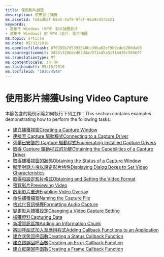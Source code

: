 ```yaml
---
title: 使用影片捕獲
description: 使用影片捕獲
ms.assetid: fe8adb8f-b8e5-4af9-9faf-96a9cd375521
keywords:
- 適用于 Windows (VFW) 影片捕獲影片
- 適用于 Windows) 的 VFW (影片、影片捕獲
ms.topic: article
ms.date: 05/31/2018
ms.openlocfilehash: 076395b7d5393540bcd9ba82ef9b9cdeb200da50
ms.sourcegitcommit: 2d531328b6ed82d4ad971a45a5131b430c5866f7
ms.translationtype: MT
ms.contentlocale: zh-TW
ms.lasthandoff: 09/16/2019
ms.locfileid: "103674548"
---
```

# <a name="using-video-capture"></a><span data-ttu-id="1f8cb-105">使用影片捕獲</span><span class="sxs-lookup"><span data-stu-id="1f8cb-105">Using Video Capture</span></span>

<span data-ttu-id="1f8cb-106">本節包含的範例示範如何執行下列工作：</span><span class="sxs-lookup"><span data-stu-id="1f8cb-106">This section contains examples demonstrating how to perform the following tasks:</span></span>

-   [<span data-ttu-id="1f8cb-107">建立捕獲視窗</span><span class="sxs-lookup"><span data-stu-id="1f8cb-107">Creating a Capture Window</span></span>](creating-a-capture-window.md)
-   [<span data-ttu-id="1f8cb-108">連接至 Capture 驅動程式</span><span class="sxs-lookup"><span data-stu-id="1f8cb-108">Connecting to a Capture Driver</span></span>](connecting-to-a-capture-driver.md)
-   [<span data-ttu-id="1f8cb-109">列舉已安裝的 Capture 驅動程式</span><span class="sxs-lookup"><span data-stu-id="1f8cb-109">Enumerating Installed Capture Drivers</span></span>](enumerating-installed-capture-drivers.md)
-   [<span data-ttu-id="1f8cb-110">取得 Capture 驅動程式的功能</span><span class="sxs-lookup"><span data-stu-id="1f8cb-110">Obtaining the Capabilities of a Capture Driver</span></span>](obtaining-the-capabilities-of-a-capture-driver.md)
-   [<span data-ttu-id="1f8cb-111">取得捕獲視窗的狀態</span><span class="sxs-lookup"><span data-stu-id="1f8cb-111">Obtaining the Status of a Capture Window</span></span>](obtaining-the-status-of-a-capture-window.md)
-   [<span data-ttu-id="1f8cb-112">顯示對話方塊以設定影片特性</span><span class="sxs-lookup"><span data-stu-id="1f8cb-112">Displaying Dialog Boxes to Set Video Characteristics</span></span>](displaying-dialog-boxes-to-set-video-characteristics.md)
-   [<span data-ttu-id="1f8cb-113">取得和設定影片格式</span><span class="sxs-lookup"><span data-stu-id="1f8cb-113">Obtaining and Setting the Video Format</span></span>](obtaining-and-setting-the-video-format.md)
-   [<span data-ttu-id="1f8cb-114">預覽影片</span><span class="sxs-lookup"><span data-stu-id="1f8cb-114">Previewing Video</span></span>](previewing-video.md)
-   [<span data-ttu-id="1f8cb-115">啟用影片重迭</span><span class="sxs-lookup"><span data-stu-id="1f8cb-115">Enabling Video Overlay</span></span>](enabling-video-overlay.md)
-   [<span data-ttu-id="1f8cb-116">命名捕獲檔案</span><span class="sxs-lookup"><span data-stu-id="1f8cb-116">Naming the Capture File</span></span>](naming-the-capture-file.md)
-   [<span data-ttu-id="1f8cb-117">格式化音訊捕獲</span><span class="sxs-lookup"><span data-stu-id="1f8cb-117">Formatting Audio Capture</span></span>](formatting-audio-capture.md)
-   [<span data-ttu-id="1f8cb-118">變更影片捕獲設定</span><span class="sxs-lookup"><span data-stu-id="1f8cb-118">Changing a Video Capture Setting</span></span>](changing-a-video-capture-setting.md)
-   [<span data-ttu-id="1f8cb-119">捕獲資料</span><span class="sxs-lookup"><span data-stu-id="1f8cb-119">Capturing Data</span></span>](capturing-data.md)
-   [<span data-ttu-id="1f8cb-120">新增資訊區塊</span><span class="sxs-lookup"><span data-stu-id="1f8cb-120">Adding an Information Chunk</span></span>](adding-an-information-chunk.md)
-   [<span data-ttu-id="1f8cb-121">將回呼函式加入至應用程式</span><span class="sxs-lookup"><span data-stu-id="1f8cb-121">Adding Callback Functions to an Application</span></span>](adding-callback-functions-to-an-application.md)
-   [<span data-ttu-id="1f8cb-122">建立狀態回呼函數</span><span class="sxs-lookup"><span data-stu-id="1f8cb-122">Creating a Status Callback Function</span></span>](creating-a-status-callback-function.md)
-   [<span data-ttu-id="1f8cb-123">建立錯誤回呼函數</span><span class="sxs-lookup"><span data-stu-id="1f8cb-123">Creating an Error Callback Function</span></span>](creating-an-error-callback-function.md)
-   [<span data-ttu-id="1f8cb-124">建立框架回呼函數</span><span class="sxs-lookup"><span data-stu-id="1f8cb-124">Creating a Frame Callback Function</span></span>](creating-a-frame-callback-function.md)

 

 





